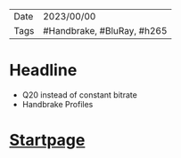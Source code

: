 |   |   |
|---|---|
|Date| 2023/00/00|
|Tags| #Handbrake, #BluRay, #h265|

# Headline

- Q20 instead of constant bitrate
- Handbrake Profiles

# [Startpage](/)
